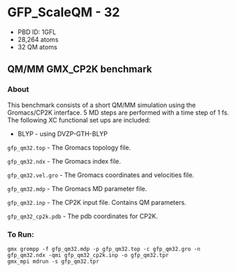# GFP_ScaleQM - 32

* PBD ID: 1GFL 
* 28,264 atoms
* 32 QM atoms

## QM/MM GMX_CP2K benchmark

### About

This benchmark consists of a short QM/MM simulation using the Gromacs/CP2K
interface. 
5 MD steps are performed with a time step of 1 fs. The following XC functional 
set ups are included:

* BLYP - using DVZP-GTH-BLYP


``gfp_qm32.top`` - The Gromacs topology file.

``gfp_qm32.ndx`` - The Gromacs index file.

``gfp_qm32.vel.gro`` - The Gromacs coordinates and velocities file.

``gfp_qm32.mdp`` - The Gromacs MD parameter file.

``gfp_qm32.inp`` - The CP2K input file. Contains QM parameters. 

``gfp_qm32_cp2k.pdb`` - The pdb coordinates for CP2K. 


### To Run: 

    gmx grompp -f gfp_qm32.mdp -p gfp_qm32.top -c gfp_qm32.gro -n gfp_qm32.ndx -qmi gfp_qm32_cp2k.inp -o gfp_qm32.tpr
    gmx_mpi mdrun -s gfp_qm32.tpr
